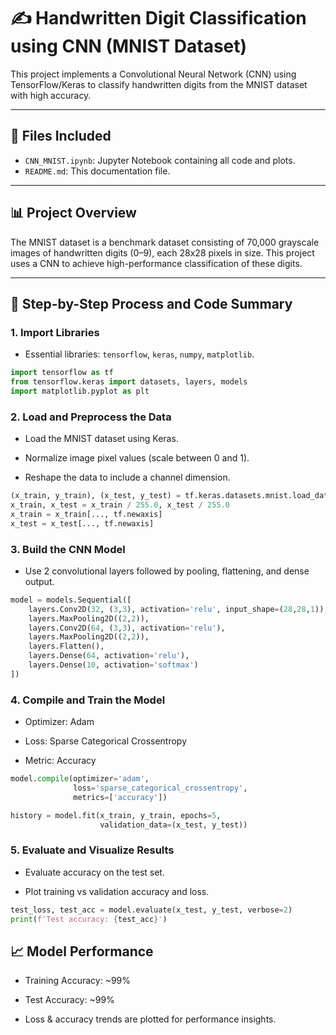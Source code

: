 # ✍️ Handwritten Digit Classification using CNN (MNIST Dataset)

This project implements a Convolutional Neural Network (CNN) using TensorFlow/Keras to classify handwritten digits from the MNIST dataset with high accuracy.

---

## 📁 Files Included

- `CNN_MNIST.ipynb`: Jupyter Notebook containing all code and plots.
- `README.md`: This documentation file.

---

## 📊 Project Overview

The MNIST dataset is a benchmark dataset consisting of 70,000 grayscale images of handwritten digits (0–9), each 28x28 pixels in size. This project uses a CNN to achieve high-performance classification of these digits.

---

## 🧪 Step-by-Step Process and Code Summary

### 1. **Import Libraries**
- Essential libraries: `tensorflow`, `keras`, `numpy`, `matplotlib`.

```python
import tensorflow as tf
from tensorflow.keras import datasets, layers, models
import matplotlib.pyplot as plt
```

### 2. **Load and Preprocess the Data**
- Load the MNIST dataset using Keras.

- Normalize image pixel values (scale between 0 and 1).

- Reshape the data to include a channel dimension.

```python
(x_train, y_train), (x_test, y_test) = tf.keras.datasets.mnist.load_data()
x_train, x_test = x_train / 255.0, x_test / 255.0
x_train = x_train[..., tf.newaxis]
x_test = x_test[..., tf.newaxis]
```

### 3. **Build the CNN Model**
- Use 2 convolutional layers followed by pooling, flattening, and dense output.

```python
model = models.Sequential([
    layers.Conv2D(32, (3,3), activation='relu', input_shape=(28,28,1)),
    layers.MaxPooling2D((2,2)),
    layers.Conv2D(64, (3,3), activation='relu'),
    layers.MaxPooling2D((2,2)),
    layers.Flatten(),
    layers.Dense(64, activation='relu'),
    layers.Dense(10, activation='softmax')
])
```

### 4. **Compile and Train the Model**
- Optimizer: Adam

- Loss: Sparse Categorical Crossentropy

- Metric: Accuracy

```python
model.compile(optimizer='adam',
              loss='sparse_categorical_crossentropy',
              metrics=['accuracy'])

history = model.fit(x_train, y_train, epochs=5, 
                    validation_data=(x_test, y_test))
```

### 5. **Evaluate and Visualize Results**
- Evaluate accuracy on the test set.

- Plot training vs validation accuracy and loss.

```python
test_loss, test_acc = model.evaluate(x_test, y_test, verbose=2)
print(f'Test accuracy: {test_acc}')
```

## 📈 Model Performance
- Training Accuracy: ~99%

- Test Accuracy: ~99%

- Loss & accuracy trends are plotted for performance insights.
